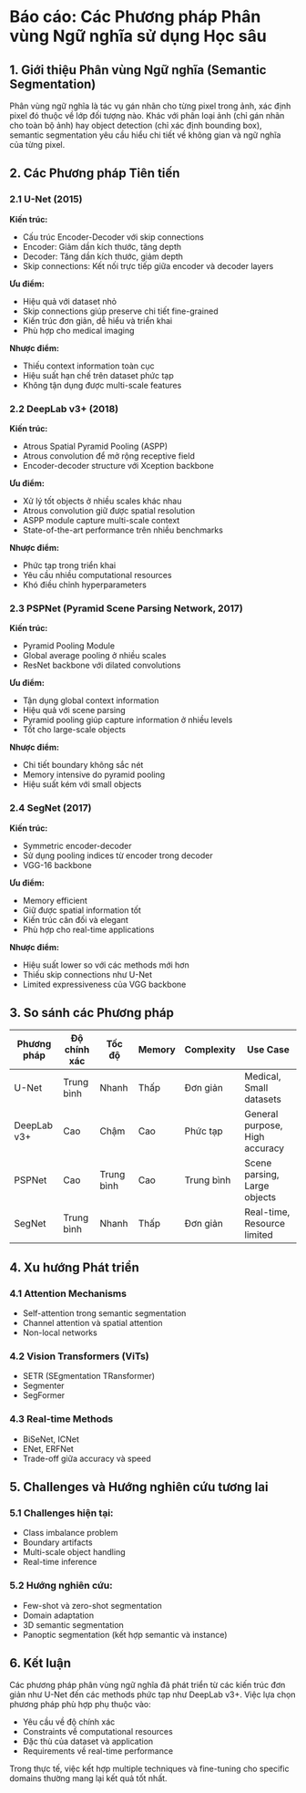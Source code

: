 # Báo cáo: Các Phương pháp Phân vùng Ngữ nghĩa sử dụng Học sâu

## 1. Giới thiệu Phân vùng Ngữ nghĩa (Semantic Segmentation)

Phân vùng ngữ nghĩa là tác vụ gán nhãn cho từng pixel trong ảnh, xác định pixel đó thuộc về lớp đối tượng nào. Khác với phân loại ảnh (chỉ gán nhãn cho toàn bộ ảnh) hay object detection (chỉ xác định bounding box), semantic segmentation yêu cầu hiểu chi tiết về không gian và ngữ nghĩa của từng pixel.

## 2. Các Phương pháp Tiên tiến

### 2.1 U-Net (2015)

**Kiến trúc:**
- Cấu trúc Encoder-Decoder với skip connections
- Encoder: Giảm dần kích thước, tăng depth
- Decoder: Tăng dần kích thước, giảm depth
- Skip connections: Kết nối trực tiếp giữa encoder và decoder layers

**Ưu điểm:**
- Hiệu quả với dataset nhỏ
- Skip connections giúp preserve chi tiết fine-grained
- Kiến trúc đơn giản, dễ hiểu và triển khai
- Phù hợp cho medical imaging

**Nhược điểm:**
- Thiếu context information toàn cục
- Hiệu suất hạn chế trên dataset phức tạp
- Không tận dụng được multi-scale features

### 2.2 DeepLab v3+ (2018)

**Kiến trúc:**
- Atrous Spatial Pyramid Pooling (ASPP)
- Atrous convolution để mở rộng receptive field
- Encoder-decoder structure với Xception backbone

**Ưu điểm:**
- Xử lý tốt objects ở nhiều scales khác nhau
- Atrous convolution giữ được spatial resolution
- ASPP module capture multi-scale context
- State-of-the-art performance trên nhiều benchmarks

**Nhược điểm:**
- Phức tạp trong triển khai
- Yêu cầu nhiều computational resources
- Khó điều chỉnh hyperparameters

### 2.3 PSPNet (Pyramid Scene Parsing Network, 2017)

**Kiến trúc:**
- Pyramid Pooling Module
- Global average pooling ở nhiều scales
- ResNet backbone với dilated convolutions

**Ưu điểm:**
- Tận dụng global context information
- Hiệu quả với scene parsing
- Pyramid pooling giúp capture information ở nhiều levels
- Tốt cho large-scale objects

**Nhược điểm:**
- Chi tiết boundary không sắc nét
- Memory intensive do pyramid pooling
- Hiệu suất kém với small objects

### 2.4 SegNet (2017)

**Kiến trúc:**
- Symmetric encoder-decoder
- Sử dụng pooling indices từ encoder trong decoder
- VGG-16 backbone

**Ưu điểm:**
- Memory efficient
- Giữ được spatial information tốt
- Kiến trúc cân đối và elegant
- Phù hợp cho real-time applications

**Nhược điểm:**
- Hiệu suất lower so với các methods mới hơn
- Thiếu skip connections như U-Net
- Limited expressiveness của VGG backbone

## 3. So sánh các Phương pháp

| Phương pháp | Độ chính xác | Tốc độ | Memory | Complexity | Use Case |
|-------------|--------------|--------|---------|------------|----------|
| U-Net | Trung bình | Nhanh | Thấp | Đơn giản | Medical, Small datasets |
| DeepLab v3+ | Cao | Chậm | Cao | Phức tạp | General purpose, High accuracy |
| PSPNet | Cao | Trung bình | Cao | Trung bình | Scene parsing, Large objects |
| SegNet | Trung bình | Nhanh | Thấp | Đơn giản | Real-time, Resource limited |

## 4. Xu hướng Phát triển

### 4.1 Attention Mechanisms
- Self-attention trong semantic segmentation
- Channel attention và spatial attention
- Non-local networks

### 4.2 Vision Transformers (ViTs)
- SETR (SEgmentation TRansformer)
- Segmenter
- SegFormer

### 4.3 Real-time Methods
- BiSeNet, ICNet
- ENet, ERFNet
- Trade-off giữa accuracy và speed

## 5. Challenges và Hướng nghiên cứu tương lai

### 5.1 Challenges hiện tại:
- Class imbalance problem
- Boundary artifacts
- Multi-scale object handling
- Real-time inference

### 5.2 Hướng nghiên cứu:
- Few-shot và zero-shot segmentation
- Domain adaptation
- 3D semantic segmentation
- Panoptic segmentation (kết hợp semantic và instance)

## 6. Kết luận

Các phương pháp phân vùng ngữ nghĩa đã phát triển từ các kiến trúc đơn giản như U-Net đến các methods phức tạp như DeepLab v3+. Việc lựa chọn phương pháp phù hợp phụ thuộc vào:
- Yêu cầu về độ chính xác
- Constraints về computational resources
- Đặc thù của dataset và application
- Requirements về real-time performance

Trong thực tế, việc kết hợp multiple techniques và fine-tuning cho specific domains thường mang lại kết quả tốt nhất. 